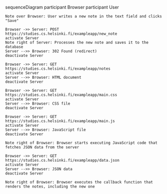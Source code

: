 sequenceDiagram
    participant Browser
    participant User

    Note over Browser: User writes a new note in the text field and clicks "Save"

    Browser ->> Server: POST https://studies.cs.helsinki.fi/exampleapp/new_note
    activate Server
    Note right of Server: Processes the new note and saves it to the database
    Server -->> Browser: 302 Found (redirect)
    deactivate Server

    Browser ->> Server: GET https://studies.cs.helsinki.fi/exampleapp/notes
    activate Server
    Server -->> Browser: HTML document
    deactivate Server

    Browser ->> Server: GET https://studies.cs.helsinki.fi/exampleapp/main.css
    activate Server
    Server -->> Browser: CSS file
    deactivate Server

    Browser ->> Server: GET https://studies.cs.helsinki.fi/exampleapp/main.js
    activate Server
    Server -->> Browser: JavaScript file
    deactivate Server

    Note right of Browser: Browser starts executing JavaScript code that fetches JSON data from the server

    Browser ->> Server: GET https://studies.cs.helsinki.fi/exampleapp/data.json
    activate Server
    Server -->> Browser: JSON data
    deactivate Server

    Note right of Browser: Browser executes the callback function that renders the notes, including the new one
